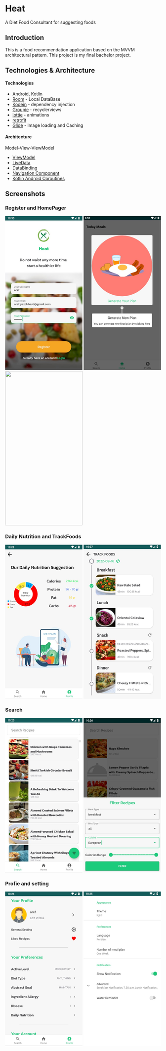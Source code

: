 # Heat
A Diet Food Consultant for suggesting foods


## Introduction
This is a food recommendation application based on the MVVM architectural pattern.
This project is my final bachelor project.

## Technologies & Architecture 

#### Technologies
* Android, Kotlin 
* [Room](https://developer.android.com/jetpack/androidx/releases/room/) - Local DataBase
* [Kodein](https://github.com/kosi-libs/Kodein) - dependency injection
* [Groupie](https://github.com/lisawray/groupie) - recyclerviews
* [lottie](https://github.com/airbnb/lottie-android) - animations
* [retrofit](https://github.com/square/retrofit)
* [Glide](https://github.com/bumptech/glide) - Image loading and Caching


#### Architecture
Model-View-ViewModel

* [ViewModel](https://developer.android.com/topic/libraries/architecture/viewmodel)
* [LiveData](https://developer.android.com/topic/libraries/architecture/livedata)
* [DataBinding](https://developer.android.com/topic/libraries/data-binding)
* [Navigation Component](https://developer.android.com/guide/navigation)
* [Kotlin Android Coroutines](https://developer.android.com/kotlin/coroutines)

## Screenshots

### Register and HomePager
<p align = "left" >
  <img width="250" height="500" src="images/register.jpg">
  <img width="250" height="500" src="images/home.jpg">
  <img width="250" height="500"  src="images/home_2.jpn">
</p>


### Daily Nutrition and TrackFoods
<p align = "left" >
  <img width="250" height="500" src="images/daily_nutrition.jpg">
  <img width="250" height="500" src="images/track_foods.jpg">
</p>


### Search
<p align = "left" >
  <img width="250" height="500" src="images/search.jpg">
  <img width="250" height="500" src="images/search_filter.jpg">
</p>

### Profie and setting
<p align = "left" >
  <img width="250" height="500" src="images/profile.jpg">
  <img width="250" height="500" src="images/setting.jpg">
</p>
